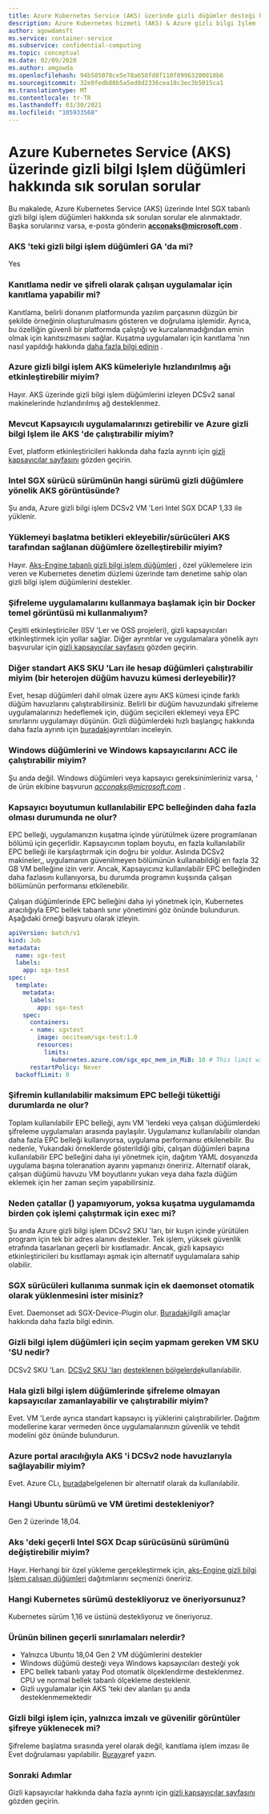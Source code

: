 ```yaml
---
title: Azure Kubernetes Service (AKS) üzerinde gizli düğümler desteği hakkında sık sorulan sorular
description: Azure Kubernetes hizmeti (AKS) & Azure gizli bilgi Işlem (ACC) düğümleri desteğiyle ilgili bazı yaygın soruların yanıtlarını bulun.
author: agowdamsft
ms.service: container-service
ms.subservice: confidential-computing
ms.topic: conceptual
ms.date: 02/09/2020
ms.author: amgowda
ms.openlocfilehash: 94b585078ce5e78a658fd8f110f09963200010b6
ms.sourcegitcommit: 32e0fedb80b5a5ed0d2336cea18c3ec3b5015ca1
ms.translationtype: MT
ms.contentlocale: tr-TR
ms.lasthandoff: 03/30/2021
ms.locfileid: "105933568"
---
```

# <a name="frequently-asked-questions-about-confidential-computing-nodes-on-azure-kubernetes-service-aks"></a>Azure Kubernetes Service (AKS) üzerinde gizli bilgi Işlem düğümleri hakkında sık sorulan sorular

Bu makalede, Azure Kubernetes Service (AKS) üzerinde Intel SGX tabanlı gizli bilgi işlem düğümleri hakkında sık sorulan sorular ele alınmaktadır. Başka sorularınız varsa, e-posta gönderin **acconaks@microsoft.com** .

<a name="1"></a>
### <a name="are-the-confidential-computing-nodes-on-aks-in-ga"></a>AKS 'teki gizli bilgi işlem düğümleri GA 'da mi? ###
Yes

<a name="2"></a>
### <a name="what-is-attestation-and-how-can-we-do-attestation-of-apps-running-in-enclaves"></a>Kanıtlama nedir ve şifreli olarak çalışan uygulamalar için kanıtlama yapabilir mi? ###
Kanıtlama, belirli donanım platformunda yazılım parçasının düzgün bir şekilde örneğinin oluşturulmasını gösteren ve doğrulama işlemidir. Ayrıca, bu özelliğin güvenli bir platformda çalıştığı ve kurcalanmadığından emin olmak için kanıtsızmasını sağlar. Kuşatma uygulamaları için kanıtlama 'nın nasıl yapıldığı hakkında [daha fazla bilgi edinin](attestation.md) .

<a name="3"></a>
### <a name="can-i-enable-accelerated-networking-with-azure-confidential-computing-aks-clusters"></a>Azure gizli bilgi işlem AKS kümeleriyle hızlandırılmış ağı etkinleştirebilir miyim? ###
Hayır. AKS üzerinde gizli bilgi işlem düğümlerini izleyen DCSv2 sanal makinelerinde hızlandırılmış ağ desteklenmez. 

<a name="4"></a>
### <a name="can-i-bring-my-existing-containerized-applications-and-run-it-on-aks-with-azure-confidential-computing"></a>Mevcut Kapsayıcılı uygulamalarınızı getirebilir ve Azure gizli bilgi Işlem ile AKS 'de çalıştırabilir miyim? ###
Evet, platform etkinleştiricileri hakkında daha fazla ayrıntı için [gizli kapsayıcılar sayfasını](confidential-containers.md) gözden geçirin.

<a name="5"></a>
### <a name="what-version-of-intel-sgx-driver-version-is-on-the-aks-image-for-confidential-nodes"></a>Intel SGX sürücü sürümünün hangi sürümü gizli düğümlere yönelik AKS görüntüsünde? ### 
Şu anda, Azure gizli bilgi işlem DCSv2 VM 'Leri Intel SGX DCAP 1,33 ile yüklenir. 

<a name="6"></a>
### <a name="can-i-inject-post-install-scriptscustomize-drivers-to-the-nodes-provisioned-by-aks"></a>Yüklemeyi başlatma betikleri ekleyebilir/sürücüleri AKS tarafından sağlanan düğümlere özelleştirebilir miyim? ###
Hayır. [Aks-Engine tabanlı gizli bilgi işlem düğümleri](https://github.com/Azure/aks-engine/blob/master/docs/topics/sgx.md) , özel yüklemelere izin veren ve Kubernetes denetim düzlemi üzerinde tam denetime sahip olan gizli bilgi işlem düğümlerini destekler.
<a name="7"></a>

### <a name="should-i-be-using-a-docker-base-image-to-get-started-on-enclave-applications"></a>Şifreleme uygulamalarını kullanmaya başlamak için bir Docker temel görüntüsü mi kullanmalıyım? ###
Çeşitli etkinleştiriciler (ISV 'Ler ve OSS projeleri), gizli kapsayıcıları etkinleştirmek için yollar sağlar. Diğer ayrıntılar ve uygulamalara yönelik ayrı başvurular için [gizli kapsayıcılar sayfasını](confidential-containers.md) gözden geçirin.

<a name="8"></a>
### <a name="can-i-run-acc-nodes-with-other-standard-aks-skus-build-a-heterogenous-node-pool-cluster"></a>Diğer standart AKS SKU 'Ları ile hesap düğümleri çalıştırabilir miyim (bir heterojen düğüm havuzu kümesi derleyebilir)? ###

Evet, hesap düğümleri dahil olmak üzere aynı AKS kümesi içinde farklı düğüm havuzlarını çalıştırabilirsiniz. Belirli bir düğüm havuzundaki şifreleme uygulamalarınızı hedeflemek için, düğüm seçicileri eklemeyi veya EPC sınırlarını uygulamayı düşünün. Gizli düğümlerdeki hızlı başlangıç hakkında daha fazla ayrıntı için [buradaki](confidential-nodes-aks-get-started.md)ayrıntıları inceleyin.

<a name="9"></a>
### <a name="can-i-run-windows-nodes-and-windows-containers-with-acc"></a>Windows düğümlerini ve Windows kapsayıcılarını ACC ile çalıştırabilir miyim? ###
Şu anda değil. Windows düğümleri veya kapsayıcı gereksinimleriniz varsa, ' de ürün ekibine başvurun *acconaks@microsoft.com* . 

<a name="10"></a>
### <a name="what-if-my-container-size-is-more-than-available-epc-memory"></a>Kapsayıcı boyutumun kullanılabilir EPC belleğinden daha fazla olması durumunda ne olur? ###
EPC belleği, uygulamanızın kuşatma içinde yürütülmek üzere programlanan bölümü için geçerlidir. Kapsayıcının toplam boyutu, en fazla kullanılabilir EPC belleği ile karşılaştırmak için doğru bir yoldur. Aslında DCSv2 makineler,, uygulamanın güvenilmeyen bölümünün kullanabildiği en fazla 32 GB VM belleğine izin verir. Ancak, Kapsayıcınız kullanılabilir EPC belleğinden daha fazlasını kullanıyorsa, bu durumda programın kuşsında çalışan bölümünün performansı etkilenebilir.

Çalışan düğümlerinde EPC belleğini daha iyi yönetmek için, Kubernetes aracılığıyla EPC bellek tabanlı sınır yönetimini göz önünde bulundurun. Aşağıdaki örneği başvuru olarak izleyin.

```yaml
apiVersion: batch/v1
kind: Job
metadata:
  name: sgx-test
  labels:
    app: sgx-test
spec:
  template:
    metadata:
      labels:
        app: sgx-test
    spec:
      containers:
      - name: sgxtest
        image: oeciteam/sgx-test:1.0
        resources:
          limits:
            kubernetes.azure.com/sgx_epc_mem_in_MiB: 10 # This limit will automatically place the job into confidential computing node. Alternatively, you can target deployment to nodepools
      restartPolicy: Never
  backoffLimit: 0
```
<a name="11"></a>
### <a name="what-happens-if-my-enclave-consumes-more-than-maximum-available-epc-memory"></a>Şifremin kullanılabilir maksimum EPC belleği tükettiği durumlarda ne olur? ###

Toplam kullanılabilir EPC belleği, aynı VM 'lerdeki veya çalışan düğümlerdeki şifreleme uygulamaları arasında paylaşılır. Uygulamanız kullanılabilir olandan daha fazla EPC belleği kullanıyorsa, uygulama performansı etkilenebilir. Bu nedenle, Yukarıdaki örneklerde gösterildiği gibi, çalışan düğümleri başına kullanılabilir EPC belleğini daha iyi yönetmek için, dağıtım YAML dosyanızda uygulama başına toleranation ayarını yapmanızı öneririz. Alternatif olarak, çalışan düğümü havuzu VM boyutlarını yukarı veya daha fazla düğüm eklemek için her zaman seçim yapabilirsiniz. 

<a name="12"></a>
### <a name="why-cant-i-do-forks--and-exec-to-run-multiple-processes-in-my-enclave-application"></a>Neden çatallar () yapamıyorum, yoksa kuşatma uygulamamda birden çok işlemi çalıştırmak için exec mi? ###

Şu anda Azure gizli bilgi işlem DCsv2 SKU 'ları, bir kuşın içinde yürütülen program için tek bir adres alanını destekler. Tek işlem, yüksek güvenlik etrafında tasarlanan geçerli bir kısıtlamadır. Ancak, gizli kapsayıcı etkinleştiricileri bu kısıtlamayı aşmak için alternatif uygulamalara sahip olabilir.
<a name="13"></a>
### <a name="do-you-automatically-install-any-additional-daemonset-to-expose-the-sgx-drivers"></a>SGX sürücüleri kullanıma sunmak için ek daemonset otomatik olarak yüklenmesini ister misiniz? ###

Evet. Daemonset adı SGX-Device-Plugin olur. [Buradaki](confidential-nodes-aks-overview.md)ilgili amaçlar hakkında daha fazla bilgi edinin.  

<a name="14"></a>
### <a name="what-is-the-vm-sku-i-should-be-choosing-for-confidential-computing-nodes"></a>Gizli bilgi işlem düğümleri için seçim yapmam gereken VM SKU 'SU nedir? ###

DCSv2 SKU 'Ları. [DCSv2 SKU 'ları](../virtual-machines/dcv2-series.md) [desteklenen bölgelerde](https://azure.microsoft.com/global-infrastructure/services/?products=virtual-machines&regions=all)kullanılabilir.

<a name="15"></a>
### <a name="can-i-still-schedule-and-run-non-enclave-containers-on-confidential-computing-nodes"></a>Hala gizli bilgi işlem düğümlerinde şifreleme olmayan kapsayıcılar zamanlayabilir ve çalıştırabilir miyim? ###

Evet. VM 'Lerde ayrıca standart kapsayıcı iş yüklerini çalıştırabilirler. Dağıtım modellerine karar vermeden önce uygulamalarınızın güvenlik ve tehdit modelini göz önünde bulundurun.
<a name="16"></a>

### <a name="can-i-provision-aks-with-dcsv2-node-pools-through-azure-portal"></a>Azure portal aracılığıyla AKS 'i DCSv2 node havuzlarıyla sağlayabilir miyim? ###

Evet. Azure CLı, [burada](confidential-nodes-aks-get-started.md)belgelenen bir alternatif olarak da kullanılabilir.

<a name="17"></a>
### <a name="what-ubuntu-version-and-vm-generation-is-supported"></a>Hangi Ubuntu sürümü ve VM üretimi destekleniyor? ###
Gen 2 üzerinde 18,04. 

<a name="18"></a>
### <a name="can-we-change-the-current-intel-sgx-dcap-diver-version-on-aks"></a>Aks 'deki geçerli Intel SGX Dcap sürücüsünü sürümünü değiştirebilir miyim? ###

Hayır. Herhangi bir özel yükleme gerçekleştirmek için, [aks-Engine gizli bilgi Işlem çalışan düğümleri](https://github.com/Azure/aks-engine/blob/master/docs/topics/sgx.md) dağıtımlarını seçmenizi öneririz. 

<a name="19"></a>

### <a name="what-version-of-kubernetes-do-you-support-and-recommend"></a>Hangi Kubernetes sürümü destekliyoruz ve öneriyorsunuz? ###

Kubernetes sürüm 1,16 ve üstünü destekliyoruz ve öneriyoruz. 

<a name="20"></a>
### <a name="what-are-the-known-current-limitations-of-the-product"></a>Ürünün bilinen geçerli sınırlamaları nelerdir? ###

- Yalnızca Ubuntu 18,04 Gen 2 VM düğümlerini destekler 
- Windows düğümü desteği veya Windows kapsayıcıları desteği yok
- EPC bellek tabanlı yatay Pod otomatik ölçeklendirme desteklenmez. CPU ve normal bellek tabanlı ölçekleme desteklenir.
- Gizli uygulamalar için AKS 'teki dev alanları şu anda desteklenmemektedir

<a name="21"></a>
### <a name="will-only-signed-and-trusted-images-be-loaded-in-the-enclave-for-confidential-computing"></a>Gizli bilgi işlem için, yalnızca imzalı ve güvenilir görüntüler şifreye yüklenecek mi? ###
Şifreleme başlatma sırasında yerel olarak değil, kanıtlama işlem imzası ile Evet doğrulaması yapılabilir. [Buraya](../attestation/basic-concepts.md#benefits-of-policy-signing)ref yazın. 

### <a name="next-steps"></a>Sonraki Adımlar
Gizli kapsayıcılar hakkında daha fazla ayrıntı için [gizli kapsayıcılar sayfasını](confidential-containers.md) gözden geçirin.
